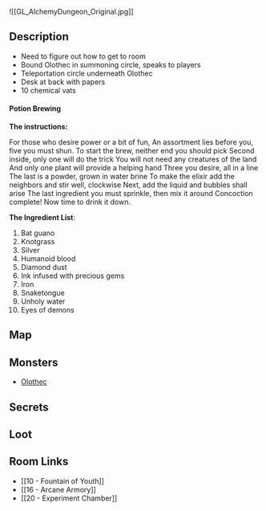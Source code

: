 ![[GL_AlchemyDungeon_Original.jpg]]
## Description

* Need to figure out how to get to room
* Bound Olothec in summoning circle, speaks to players
* Teleportation circle underneath Olothec
* Desk at back with papers
* 10 chemical vats

#### Potion Brewing
**The instructions:**

For those who desire power or a bit of fun,
An assortment lies before you, five you must shun.
To start the brew, neither end you should pick
Second inside, only one will do the trick
You will not need any creatures of the land
And only one plant will provide a helping hand
Three you desire, all in a line
The last is a powder, grown in water brine
To make the elixir add the neighbors and stir well, clockwise
Next, add the liquid and bubbles shall arise
The last ingredient you must sprinkle, then mix it around
Concoction complete! Now time to drink it down.



**The Ingredient List**:

1. Bat guano
2. Knotgrass
3. Silver
4. Humanoid blood
5. Diamond dust
6. Ink infused with precious gems
7. Iron
8. Snaketongue
9. Unholy water
10. Eyes of demons
## Map

## Monsters

* [Olothec](https://www.dndbeyond.com/monsters/4485962-olothec)

## Secrets

## Loot

## Room Links

*  [[10 - Fountain of Youth]]
*  [[16 - Arcane Armory]]
*  [[20 - Experiment Chamber]]